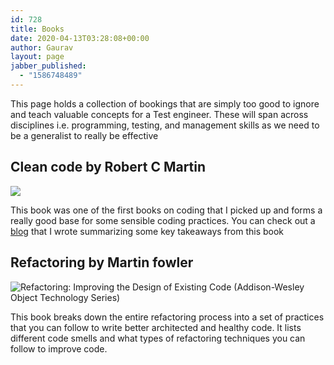 ```yaml
---
id: 728
title: Books
date: 2020-04-13T03:28:08+00:00
author: Gaurav
layout: page
jabber_published:
  - "1586748489"
---
```


This page holds a collection of bookings that are simply too good to ignore and teach valuable
concepts for a Test engineer. These will span across disciplines i.e. programming, testing, and
management skills as we need to be a generalist to really be effective

## Clean code by Robert C Martin

![](https://i0.wp.com/images-na.ssl-images-amazon.com/images/I/41jEbK-jG%2BL._SX374_BO1,204,203,200_.jpg?resize=179%2C238&#038;ssl=1)

This book was one of the first books on coding that I picked up and forms a really good base for
some sensible coding practices. You can check out a
[blog](https://automationhacks.io/2018/11/25/basics-of-writing-clean-code/) that I wrote summarizing
some key takeaways from this book

## Refactoring by Martin fowler

![Refactoring: Improving the Design of Existing Code (Addison-Wesley Object Technology Series)](https://i2.wp.com/m.media-amazon.com/images/I/51ttgxwzArL._AC_UY218_ML3_.jpg?w=750&#038;ssl=1)

This book breaks down the entire refactoring process into a set of practices that you can follow to
write better architected and healthy code. It lists different code smells and what types of
refactoring techniques you can follow to improve code.
